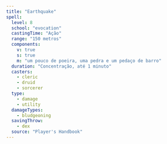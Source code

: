 ```yaml
---
title: "Earthquake"
spell:
  level: 8
  school: "evocation"
  castingTime: "Ação"
  range: "150 metros"
  components:
    v: true
    s: true
    m: "um pouco de poeira, uma pedra e um pedaço de barro"
  duration: "Concentração, até 1 minuto"
  casters:
    - cleric
    - druid
    - sorcerer
  type:
    - damage
    - utility
  damageTypes:
    - bludgeoning
  savingThrow:
    - dex
  source: "Player's Handbook"
---
```

